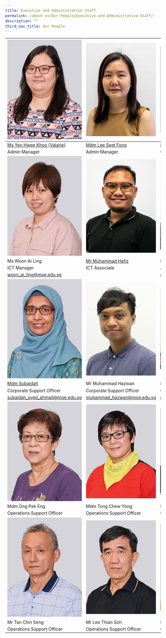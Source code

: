 ```yaml
---
title: Executive and Administrative Staff
permalink: /about-us/Our-People/Executive-and-Administrative-Staff/
description: ""
third_nav_title: Our People
---
```

| ![](/images/About%20Us/Our%20People/Executive%20and%20Admin%20Staff/valarie_2021.jpg) | ![](/images/About%20Us/Our%20People/Executive%20and%20Admin%20Staff/Seet%20Fong_FINAL.jpg) | ![](/images/About%20Us/Our%20People/Executive%20and%20Admin%20Staff/tan%20chin%20hong_2021.jpg) |
| -------- | -------- | -------- |
| <a href="mailto:yeo_hwee_khoo@moe.edu.sg">Ms Yeo Hwee Khoo (Valarie)</a>  | <a href="mailto:lee_seet_fong@moe.edu.sg">Mdm Lee Seet Fong</a> | <a href="mailto:tan_chin_hong_a@moe.edu.sg"> Mr Tan Chin Hong </a>|
| Admin Manager | Admin Manager | Operation Manager
| ![](/images/About%20Us/Our%20People/Executive%20and%20Admin%20Staff/ai%20ling_2021.jpg) | ![](/images/About%20Us/Our%20People/Executive%20and%20Admin%20Staff/Hafiz_2021.jpg) | ![](/images/About%20Us/Our%20People/Executive%20and%20Admin%20Staff/EstherPoh_NewOrgChart.jpg) |
| Ms Woon Ai Ling  | <a href="mailto:muhammad_hafiz_mohamed_yasim@moe.edu.sg">Mr Muhammad Hafiz</a>  | Mdm Poh Lay Hong |
| ICT Manager | ICT Associate | Admin Executive
| woon_ai_ling@moe.edu.sg | | poh_lay_hong@moe.edu.sg |
| ![](/images/About%20Us/Our%20People/Executive%20and%20Admin%20Staff/subaidah_2021.jpg) | ![](/images/About%20Us/Our%20People/Executive%20and%20Admin%20Staff/hazwan-2.png) | ![](/images/About%20Us/Our%20People/Executive%20and%20Admin%20Staff/Niroshini.jpg) |
| <a href="mailto:subaidah_syed_ahmad@moe.edu.sg">Mdm Subaidah  | Mr Muhammad Hazwan | Ms Niroshini Srikumar |
| Corporate Support Officer | Corporate Support Officer | Corporate Support Officer
| subaidah_syed_ahmad@moe.edu.sg | muhammad_hazwan@moe.edu.sg | niroshini_srikumar@moe.edu.sg |
| ![](/images/About%20Us/Our%20People/Executive%20and%20Admin%20Staff/ong_2021.jpg) | ![](/images/About%20Us/Our%20People/Executive%20and%20Admin%20Staff/yong_2021.jpg) | ![](/images/About%20Us/Our%20People/Executive%20and%20Admin%20Staff/hasina_2021.jpg) |
| Mdm Ong Pek Eng | Mdm Tong Chew Yong | Mdm Hasina D/O Sultan |
| Operations Support Officer | Operations Support Officer | Operations Support Officer |
| ![](/images/About%20Us/Our%20People/Executive%20and%20Admin%20Staff/tan_2021.jpg) | ![](/images/About%20Us/Our%20People/Executive%20and%20Admin%20Staff/lee_2021.jpg) | ![](/images/About%20Us/Our%20People/Executive%20and%20Admin%20Staff/ai%20leng_2021.jpg) |
| Mr Tan Chin Seng | Mr Lee Thian Soh | Mdm Tan Ai Leng |
| Operations Support Officer | Operations Support Officer | Operations Support Officer